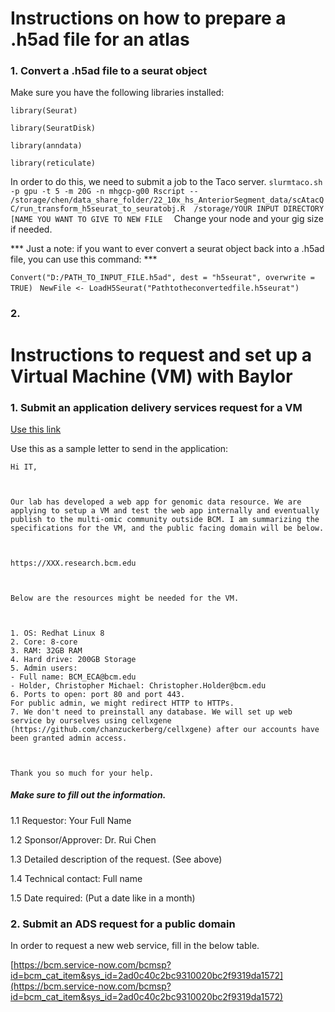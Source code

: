 # Instructions on how to prepare a .h5ad file for an atlas

### 1. Convert a .h5ad file to a seurat object

Make sure you have the following libraries installed: 

```library(Seurat)```

```library(SeuratDisk)```

```library(anndata)```

```library(reticulate)```

In order to do this, we need to submit a job to the Taco server. 
```slurmtaco.sh -p gpu -t 5 -m 20G -n mhgcp-g00 Rscript -- /storage/chen/data_share_folder/22_10x_hs_AnteriorSegment_data/scAtacQC/run_transform_h5seurat_to_seuratobj.R  /storage/YOUR INPUT DIRECTORY [NAME YOU WANT TO GIVE TO NEW FILE  ```
Change your node and your gig size if needed. 


*** Just a note: if you want to ever convert a seurat object back into a .h5ad file, you can use this command: ***

```Convert("D:/PATH_TO_INPUT_FILE.h5ad", dest = "h5seurat", overwrite = TRUE)```
``` NewFile <- LoadH5Seurat("Pathtotheconvertedfile.h5seurat")```


### 2. 





# Instructions to request and set up a Virtual Machine (VM) with Baylor

### 1. Submit an application delivery services request for a VM

[Use this link](https://bcm.service-now.com/com.glideapp.servicecatalog_cat_item_view.do?v=1&sysparm_id=2ad0c40c2bc9310020bc2f9319da1572&sysparm_link_parent=e15706fc0a0a0aa7007fc21e1ab70c2f&sysparm_catalog=e0d08b13c3330100c8b837659bba8fb4&sysparm_catalog_view=catalog_default&sysparm_view=catalog_default)

Use this as a sample letter to send in the application: 

```
Hi IT,

 

Our lab has developed a web app for genomic data resource. We are applying to setup a VM and test the web app internally and eventually publish to the multi-omic community outside BCM. I am summarizing the specifications for the VM, and the public facing domain will be below.

 

https://XXX.research.bcm.edu

 

Below are the resources might be needed for the VM.

 

1. OS: Redhat Linux 8
2. Core: 8-core
3. RAM: 32GB RAM
4. Hard drive: 200GB Storage
5. Admin users:
- Full name: BCM_ECA@bcm.edu
- Holder, Christopher Michael: Christopher.Holder@bcm.edu
6. Ports to open: port 80 and port 443.
For public admin, we might redirect HTTP to HTTPs.
7. We don't need to preinstall any database. We will set up web service by ourselves using cellxgene (https://github.com/chanzuckerberg/cellxgene) after our accounts have been granted admin access.

 

Thank you so much for your help.

```

##### Make sure to fill out the information. 
1.1 Requestor: Your Full Name

1.2 Sponsor/Approver: Dr. Rui Chen

1.3 Detailed description of the request. (See above)

1.4 Technical contact: Full name

1.5 Date required: (Put a date like in a month)

### 2. Submit an ADS request for a public domain

In order to request a new web service, fill in the below table. 

[https://bcm.service-now.com/bcmsp?id=bcm_cat_item&sys_id=2ad0c40c2bc9310020bc2f9319da1572](https://bcm.service-now.com/bcmsp?id=bcm_cat_item&sys_id=2ad0c40c2bc9310020bc2f9319da1572)

